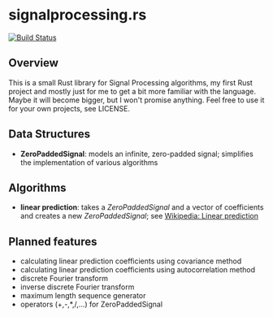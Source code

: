 # signalprocessing.rs

[![Build Status](https://travis-ci.org/rookies/signalprocessing.rs.svg?branch=master)](https://travis-ci.org/rookies/signalprocessing.rs)

## Overview
This is a small Rust library for Signal Processing algorithms, my first Rust project and mostly just for me to get a bit more familiar with the language. Maybe it will become bigger, but I won't promise anything. Feel free to use it for your own projects, see LICENSE.

## Data Structures
* **ZeroPaddedSignal**: models an infinite, zero-padded signal; simplifies the implementation of various algorithms

## Algorithms
* **linear prediction**: takes a *ZeroPaddedSignal* and a vector of coefficients and creates a new *ZeroPaddedSignal*; see [Wikipedia: Linear prediction](https://en.wikipedia.org/wiki/Linear_prediction)

## Planned features
* calculating linear prediction coefficients using covariance method
* calculating linear prediction coefficients using autocorrelation method
* discrete Fourier transform
* inverse discrete Fourier transform
* maximum length sequence generator
* operators (+,-,*,/,...) for ZeroPaddedSignal
